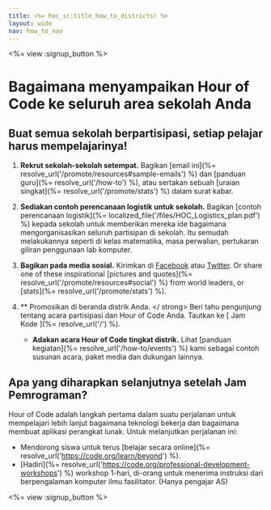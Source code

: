 ```yaml
---
title: <%= hoc_s(:title_how_to_districts) %>
layout: wide
nav: how_to_nav
---
```

<%= view :signup_button %>

# Bagaimana menyampaikan Hour of Code ke seluruh area sekolah Anda

## Buat semua sekolah berpartisipasi, setiap pelajar harus mempelajarinya!

1. **Rekrut sekolah-sekolah setempat.** Bagikan [email ini](%= resolve_url('/promote/resources#sample-emails') %) dan [panduan guru](%= resolve_url('/how-to') %), atau sertakan sebuah [uraian singkat](%= resolve_url('/promote/stats') %) dalam surat kabar.

2. **Sediakan contoh perencanaan logistik untuk sekolah.** Bagikan [contoh perencanaan logistik](%= localized_file('/files/HOC_Logistics_plan.pdf') %) kepada sekolah untuk memberikan mereka ide bagaimana mengorganisasikan seluruh partisipan di sekolah. Itu semudah melakukannya seperti di kelas matematika, masa perwalian, pertukaran giliran penggunaan lab komputer.

3. **Bagikan pada media sosial.** Kirimkan di [Facebook](https://www.facebook.com/sharer/sharer.php?u=http%3A%2F%2Fhourofcode.com%2Fus) atau [Twitter](https://twitter.com/intent/tweet?url=http%3A%2F%2Fhourofcode.com&text=I%27m%20participating%20in%20this%20year%27s%20%23HourOfCode%2C%20are%20you%3F%20%40codeorg&original_referer=https%3A%2F%2Fwww.google.com%2Furl%3Fq%3Dhttps%253A%252F%252Ftwitter.com%252Fshare%253Fhashtags%253D%2526amp%253Brelated%253Dcodeorg%2526amp%253Btext%253DI%252527m%252Bparticipating%252Bin%252Bthis%252Byear%252527s%252B%252523HourOfCode%25252C%252Bare%252Byou%25253F%252B%252540codeorg%2526amp%253Burl%253Dhttp%25253A%25252F%25252Fhourofcode.com%26sa%3DD%26sntz%3D1%26usg%3DAFQjCNE1GLTUbKZfMlEh9Aj5w0iswz6PYQ&related=codeorg&hashtags=). Or share one of these inspirational [pictures and quotes](%= resolve_url('/promote/resources#social') %) from world leaders, or [stats](%= resolve_url('/promote/stats') %).

4. ** Promosikan di beranda distrik Anda. </ strong> Beri tahu pengunjung tentang acara partisipasi dan Hour of Code Anda. Tautkan ke [ Jam Kode ](%= resolve_url('/') %).</p></li> 
    
    - **Adakan acara Hour of Code tingkat distrik.** Lihat [panduan kegiatan](%= resolve_url('/how-to/events') %) kami sebagai contoh susunan acara, paket media dan dukungan lainnya.</ol> 
    
    ## Apa yang diharapkan selanjutnya setelah Jam Pemrograman?
    
    Hour of Code adalah langkah pertama dalam suatu perjalanan untuk mempelajari lebih lanjut bagaimana teknologi bekerja dan bagaimana membuat aplikasi perangkat lunak. Untuk melanjutkan perjalanan ini:
    
    - Mendorong siswa untuk terus [belajar secara online](%= resolve_url('https://code.org/learn/beyond') %).
    - [Hadiri](%= resolve_url('https://code.org/professional-development-workshops') %) workshop 1-hari, di-orang untuk menerima instruksi dari berpengalaman komputer ilmu fasilitator. (Hanya pengajar AS)
    
    <%= view :signup_button %>